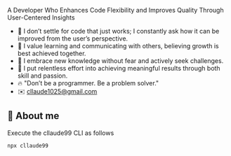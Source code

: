 A Developer Who Enhances Code Flexibility and Improves Quality Through User-Centered Insights

- 💪 I don’t settle for code that just works; I constantly ask how it can be improved from the user’s perspective.
- 👬 I value learning and communicating with others, believing growth is best achieved together.
- 🙌 I embrace new knowledge without fear and actively seek challenges.
- 🏃 I put relentless effort into achieving meaningful results through both skill and passion.
- 🔥 "Don’t be a programmer. Be a problem solver."
- ✉️ cllaude1025@gmail.com


## 🌴 About me

Execute the cllaude99 CLI as follows
```
npx cllaude99
```

